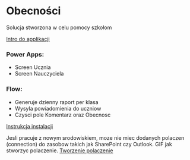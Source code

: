 # Obecności
Solucja stworzona w celu pomocy szkołom

[Intro do applikacji](https://youtu.be/xsnJdSmDLgg)

### Power Apps:
- Screen Ucznia
- Screen Nauczyciela

### Flow:
- Generuje dzienny raport per klasa
- Wysyla powiadomienia do uczniow
- Czysci pole Komentarz oraz Obecnosc

[Instrukcja instalacji](https://youtu.be/F6tS4PzYGmM)

Jesli pracuje z nowym srodowiskiem, moze nie miec dodanych polaczen (connection) do zasobow takich jak SharePoint czy Outlook.
GIF jak stworzyc polaczenie. 
[Tworzenie polaczenie](https://github.com/Microsoft-365-User-Group-Poland/PowerPlatform/blob/master/Obecnosc/ObecnsciConnection.gif)

